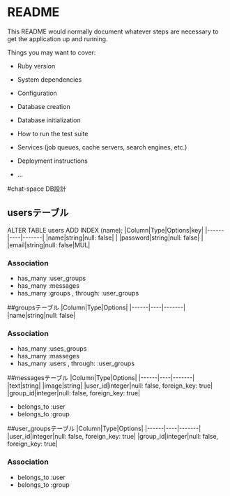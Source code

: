 # README

This README would normally document whatever steps are necessary to get the
application up and running.

Things you may want to cover:

* Ruby version

* System dependencies

* Configuration

* Database creation

* Database initialization

* How to run the test suite

* Services (job queues, cache servers, search engines, etc.)

* Deployment instructions

* ...

#chat-space DB設計
## usersテーブル
ALTER TABLE users ADD INDEX (name);
|Column|Type|Options|key|
|------|----|-------|
|name|string|null: false|   |
|password|string|null: false|   |
|email|string|null: false|MUL|
### Association
- has_many :user_groups
- has_many :messages
- has_many :groups , through: :user_groups

##groupsテーブル
|Column|Type|Options|
|------|----|-------|
|name|string|null: false|
### Association
- has_many :uses_groups
- has_many :masseges
- has_many :users , through: :user_groups

##messagesテーブル
|Column|Type|Options|
|------|----|-------|
|text|string|
|image|string|
|user_id|integer|null: false, foreign_key: true|
|group_id|integer|null: false, foreign_key: true|
- belongs_to :user
- belongs_to :group

##user_groupsテーブル
|Column|Type|Options|
|------|----|-------|
|user_id|integer|null: false, foreign_key: true|
|group_id|integer|null: false, foreign_key: true|
### Association
- belongs_to :user
- belongs_to :group